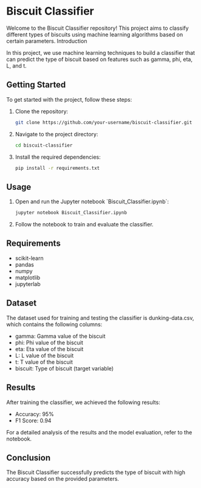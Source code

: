 # Biscuit Classifier

Welcome to the Biscuit Classifier repository! This project aims to classify different types of biscuits using machine learning algorithms based on certain parameters.
Introduction

In this project, we use machine learning techniques to build a classifier that can predict the type of biscuit based on features such as gamma, phi, eta, L, and t.

## Getting Started

To get started with the project, follow these steps:

<ol>
<li>Clone the repository:</li>

   ```bash
   git clone https://github.com/your-username/biscuit-classifier.git
   ```

<li>Navigate to the project directory:</li>

   ```bash
   cd biscuit-classifier
   ```

<li>Install the required dependencies:</li>

   ```bash
   pip install -r requirements.txt
   ```
   
</ol>

## Usage

<ol>
<li>Open and run the Jupyter notebook `Biscuit_Classifier.ipynb`:</li>

   ```bash
   jupyter notebook Biscuit_Classifier.ipynb
   ```

<li>Follow the notebook to train and evaluate the classifier.</li>
</ol>

## Requirements

- scikit-learn
- pandas
- numpy
- matplotlib
- jupyterlab

## Dataset

The dataset used for training and testing the classifier is dunking-data.csv, which contains the following columns:

- gamma: Gamma value of the biscuit
- phi: Phi value of the biscuit
- eta: Eta value of the biscuit
- L: L value of the biscuit
- t: T value of the biscuit
- biscuit: Type of biscuit (target variable)

## Results

After training the classifier, we achieved the following results:

- Accuracy: 95%
- F1 Score: 0.94

For a detailed analysis of the results and the model evaluation, refer to the notebook.

## Conclusion

The Biscuit Classifier successfully predicts the type of biscuit with high accuracy based on the provided parameters.
